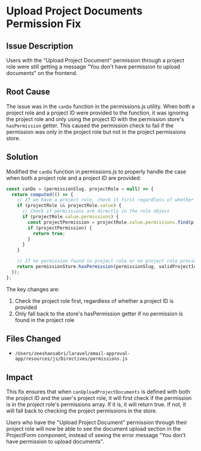 # Upload Project Documents Permission Fix

## Issue Description

Users with the "Upload Project Document" permission through a project role were still getting a message "You don't have permission to upload documents" on the frontend.

## Root Cause

The issue was in the `canDo` function in the permissions.js utility. When both a project role and a project ID were provided to the function, it was ignoring the project role and only using the project ID with the permission store's `hasPermission` getter. This caused the permission check to fail if the permission was only in the project role but not in the project permissions store.

## Solution

Modified the `canDo` function in permissions.js to properly handle the case when both a project role and a project ID are provided:

```javascript
const canDo = (permissionSlug, projectRole = null) => {
  return computed(() => {
    // If we have a project role, check it first regardless of whether we have a project ID
    if (projectRole && projectRole.value) {
      // Check if permissions are directly in the role object
      if (projectRole.value.permissions) {
        const projectPermission = projectRole.value.permissions.find(p => p.slug === permissionSlug);
        if (projectPermission) {
          return true;
        }
      }
    }

    // If no permission found in project role or no project role provided, use the store's hasPermission getter
    return permissionStore.hasPermission(permissionSlug, validProjectId);
  });
};
```

The key changes are:
1. Check the project role first, regardless of whether a project ID is provided
2. Only fall back to the store's hasPermission getter if no permission is found in the project role

## Files Changed

- `/Users/zeeshansabri/laravel/email-approval-app/resources/js/Directives/permissions.js`

## Impact

This fix ensures that when `canUploadProjectDocuments` is defined with both the project ID and the user's project role, it will first check if the permission is in the project role's permissions array. If it is, it will return true. If not, it will fall back to checking the project permissions in the store.

Users who have the "Upload Project Document" permission through their project role will now be able to see the document upload section in the ProjectForm component, instead of seeing the error message "You don't have permission to upload documents".

